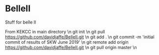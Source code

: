 # BelleII
Stuff for belle II

From KEKCC in main directory \n
 git init  \n
 git pull https://github.com/davidjaffe/BelleII.git  \n
 git add .  \n
 git commit -m 'initial commit of results of SKW June 2019' \n
 git remote add origin https://github.com/davidjaffe/BelleII.git \n
 git pull origin master  \n
